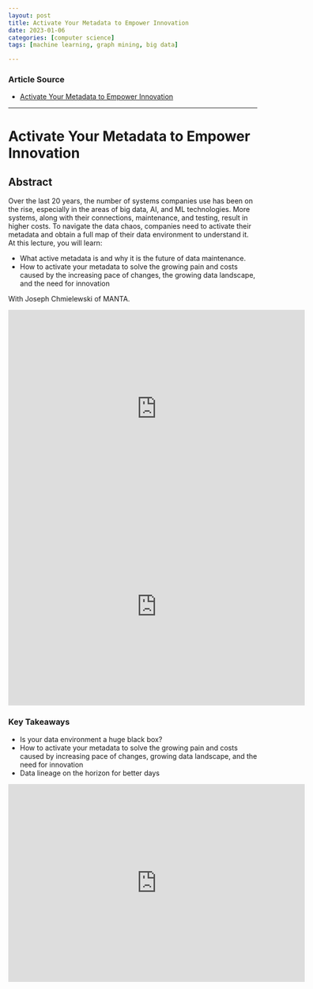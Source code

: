 ```yaml
---
layout: post
title: Activate Your Metadata to Empower Innovation
date: 2023-01-06
categories: [computer science]
tags: [machine learning, graph mining, big data]

---
```


### Article Source

* [Activate Your Metadata to Empower Innovation](https://www.youtube.com/watch?v=FBRqaKZYnf0)


---

# Activate Your Metadata to Empower Innovation

## Abstract

Over the last 20 years, the number of systems companies use has been on the rise, especially in the areas of big data, AI, and ML technologies. More systems, along with their connections, maintenance, and testing, result in higher costs. To navigate the data chaos, companies need to activate their metadata and obtain a full map of their data environment to understand it. At this lecture, you will learn:

* What active metadata is and why it is the future of data maintenance.
* How to activate your metadata to solve the growing pain and costs caused by the increasing pace of changes, the growing data landscape, and the need for innovation

With Joseph Chmielewski of MANTA.

<iframe width="600" height="400" src="https://www.youtube.com/embed/FBRqaKZYnf0" title="YouTube video player" frameborder="0" allow="accelerometer; autoplay; clipboard-write; encrypted-media; gyroscope; picture-in-picture; web-share" allowfullscreen></iframe>


<iframe width="600" height="400" src="https://www.youtube.com/embed/ExdXzzmlCPk" title="YouTube video player" frameborder="0" allow="accelerometer; autoplay; clipboard-write; encrypted-media; gyroscope; picture-in-picture; web-share" allowfullscreen></iframe>


### Key Takeaways

* Is your data environment a huge black box?
* How to activate your metadata to solve the growing pain and costs caused by increasing pace of changes, growing data landscape, and the need for innovation
* Data lineage on the horizon for better days


<iframe width="600" height="400" src="https://www.youtube.com/embed/cJy4EwtATlM" title="YouTube video player" frameborder="0" allow="accelerometer; autoplay; clipboard-write; encrypted-media; gyroscope; picture-in-picture; web-share" allowfullscreen></iframe>